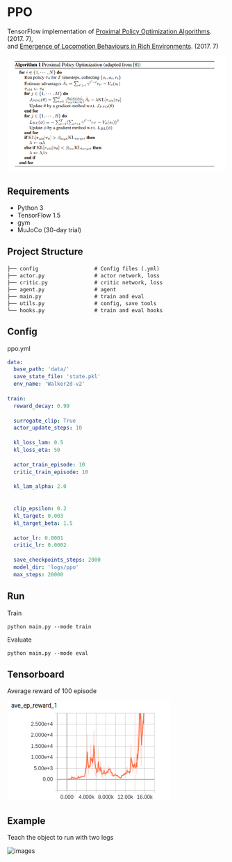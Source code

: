 # PPO

TensorFlow implementation of [Proximal Policy Optimization Algorithms](https://arxiv.org/pdf/1707.06347.pdf). (2017. 7),  
and [Emergence of Locomotion Behaviours in Rich Environments](https://arxiv.org/pdf/1707.02286.pdf). (2017. 7)

![images](images/paper.png)

## Requirements

- Python 3
- TensorFlow 1.5
- gym
- MuJoCo (30-day trial)


## Project Structure


    ├── config                  # Config files (.yml)
    ├── actor.py                # actor network, loss
    ├── critic.py               # critic network, loss
    ├── agent.py                # agent 
    ├── main.py                 # train and eval
    ├── utils.py                # config, save tools  
    └── hooks.py                # train and eval hooks
    

## Config

ppo.yml

```yml
data:
  base_path: 'data/'
  save_state_file: 'state.pkl'
  env_name: 'Walker2d-v2'

train:
  reward_decay: 0.99

  surrogate_clip: True
  actor_update_steps: 10

  kl_loss_lam: 0.5
  kl_loss_eta: 50

  actor_train_episode: 10
  critic_train_episode: 10

  kl_lam_alpha: 2.0


  clip_epsilon: 0.2
  kl_target: 0.003
  kl_target_beta: 1.5

  actor_lr: 0.0001
  critic_lr: 0.0002

  save_checkpoints_steps: 2000
  model_dir: 'logs/ppo'
  max_steps: 20000

```


## Run


Train

```
python main.py --mode train
```

Evaluate
```
python main.py --mode eval
```

## Tensorboard
Average reward of 100 episode

![images](images/ave-ep-reward.png)


## Example
Teach the object to run with two legs

![images](images/example.gif)
